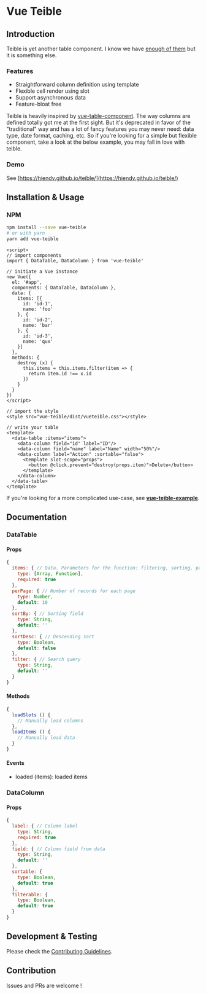 # Vue Teible
## Introduction
Teible is yet another table component. I know we have [enough of them](https://github.com/vuejs/awesome-vue#table) but it is something else.

### Features
- Straightforward column definition using template
- Flexible cell render using slot
- Support asynchronous data
- Feature-bloat free

Teible is heavily inspired by [vue-table-component](https://github.com/spatie/vue-table-component). The way columns are defined totally got me at the first sight. But it's deprecated in favor of the "traditional" way and has a lot of fancy features you may never need: data type, date format, caching, etc. So if you're looking for a simple but flexible component, take a look at the below example, you may fall in love with teible.

### Demo
See [https://hiendv.github.io/teible/](https://hiendv.github.io/teible/)

## Installation & Usage
### NPM
```bash
npm install --save vue-teible
# or with yarn
yarn add vue-teible
```

```vue
<script>
// import components
import { DataTable, DataColumn } from 'vue-teible'

// initiate a Vue instance
new Vue({
  el: '#app',
  components: { DataTable, DataColumn },
  data: {
    items: [{
      id: 'id-1',
      name: 'foo'
    }, {
      id: 'id-2',
      name: 'bar'
    }, {
      id: 'id-3',
      name: 'qux'
    }]
  },
  methods: {
    destroy (x) {
      this.items = this.items.filter(item => {
        return item.id !== x.id
      })
    }
  }
})
</script>

// import the style
<style src="vue-teible/dist/vueteible.css"></style>

// write your table
<template>
  <data-table :items="items">
    <data-column field="id" label="ID"/>
    <data-column field="name" label="Name" width="50%"/>
    <data-column label="Action" :sortable="false">
      <template slot-scope="props">
        <button @click.prevent="destroy(props.item)">Delete</button>
      </template>
    </data-column>
  </data-table>
</template>
```

If you're looking for a more complicated use-case, see **[vue-teible-example](/packages/vue-teible-example)**.
## Documentation
### DataTable
#### Props
```js
{
  items: { // Data. Parameters for the function: filtering, sorting, paging
    type: [Array, Function],
    required: true
  },
  perPage: { // Number of records for each page
    type: Number,
    default: 10
  },
  sortBy: { // Sorting field
    type: String,
    default: ''
  },
  sortDesc: { // Descending sort
    type: Boolean,
    default: false
  },
  filter: { // Search query
    type: String,
    default: ''
  }
}
```
#### Methods
```js
{
  loadSlots () {
    // Manually load columns
  },
  loadItems () {
    // Manually load data
  }
}
```
#### Events
+ loaded (items): loaded items

### DataColumn
#### Props
```js
{
  label: { // Column label
    type: String,
    required: true
  },
  field: { // Column field from data
    type: String,
    default: ''
  },
  sortable: {
    type: Boolean,
    default: true
  },
  filterable: {
    type: Boolean,
    default: true
  }
}
```

## Development & Testing
Please check the [Contributing Guidelines](https://github.com/hiendv/octicons-modular/blob/master/CONTRIBUTING.md).

## Contribution
Issues and PRs are welcome !
